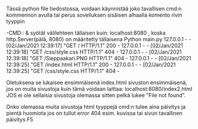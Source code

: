 Tässä python file tiedostossa, voidaan käynnistää joko tavallisen cmd:n kommennon avulla tai perus sovelluksen sisäisen alhaalla komento rivin tyyppin

-CMD:: & syötät välilehteen tällaisen kuin: localhost:8080 , koska http.Server(pälä, 8080) on määritetty tällaisena
Python main.py
127.0.0.1 - - [02/Jan/2021 12:39:17] "GET / HTTP/1.1" 200 -
127.0.0.1 - - [02/Jan/2021 12:39:18] "GET /css/style.css HTTP/1.1" 404 -
127.0.0.1 - - [02/Jan/2021 12:39:18] "GET /Sieppaakari.PNG HTTP/1.1" 404 -
127.0.0.1 - - [02/Jan/2021 12:39:25] "GET /index.html HTTP/1.1" 200 -
127.0.0.1 - - [02/Jan/2021 12:39:25] "GET /css/style.css HTTP/1.1" 404 -

Oletuksena se lukaisee ensimmäisenä index.html sivuston ensimmäisenä, jos on muita sivustoja kuin tämä voidaan laittaa: localhost:8080/index2.html
JOS ei ole sellaisia sivustoja olemassa sitten pelkä lukee "File not found".

Onko olemassa muita sivustoja html tyyppejä cmd:n tulee aina päivitys ja pientä huomiota jos on tullut error 404 esim. kuvissa tai sivun tavallinen päivitys F5
